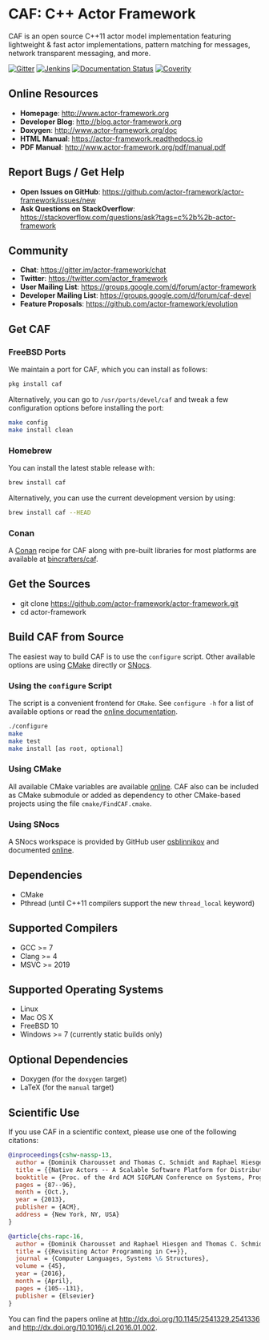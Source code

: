 # CAF: C++ Actor Framework

CAF is an open source C++11 actor model implementation featuring
lightweight & fast actor implementations, pattern matching for messages,
network transparent messaging, and more.

[![Gitter][gitter-badge]](https://gitter.im/actor-framework/chat)
[![Jenkins][jenkins-badge]](https://jenkins.inet.haw-hamburg.de/job/CAF/job/actor-framework/job/master)
[![Documentation Status][docs-badge]](http://actor-framework.readthedocs.io/en/latest/?badge=latest)
[![Coverity][coverity-badge]](https://scan.coverity.com/projects/5555)

## Online Resources

* __Homepage__: http://www.actor-framework.org
* __Developer Blog__: http://blog.actor-framework.org
* __Doxygen__: http://www.actor-framework.org/doc
* __HTML Manual__: https://actor-framework.readthedocs.io
* __PDF Manual__: http://www.actor-framework.org/pdf/manual.pdf

## Report Bugs / Get Help

* __Open Issues on GitHub__: https://github.com/actor-framework/actor-framework/issues/new
* __Ask Questions on StackOverflow__: https://stackoverflow.com/questions/ask?tags=c%2b%2b-actor-framework

## Community

* __Chat__: https://gitter.im/actor-framework/chat
* __Twitter__: https://twitter.com/actor_framework
* __User Mailing List__: https://groups.google.com/d/forum/actor-framework
* __Developer Mailing List__: https://groups.google.com/d/forum/caf-devel
* __Feature Proposals__: https://github.com/actor-framework/evolution

## Get CAF

### FreeBSD Ports

We maintain a port for CAF, which you can install as follows:

```sh
pkg install caf
```

Alternatively, you can go to `/usr/ports/devel/caf` and tweak a few
configuration options before installing the port:

```sh
make config
make install clean
```

### Homebrew

You can install the latest stable release with:

```sh
brew install caf
```

Alternatively, you can use the current development version by using:

```sh
brew install caf --HEAD
```

### Conan

A [Conan](https://conan.io/) recipe for CAF along with pre-built libraries
for most platforms are available at [bincrafters/caf](https://bintray.com/bincrafters/public-conan/caf%3Abincrafters).


## Get the Sources

* git clone https://github.com/actor-framework/actor-framework.git
* cd actor-framework

## Build CAF from Source

The easiest way to build CAF is to use the `configure` script. Other available
options are using [CMake](http://www.cmake.org/) directly or
[SNocs](https://github.com/airutech/snocs).

### Using the `configure` Script

The script is a convenient frontend for `CMake`. See `configure -h`
for a list of available options or read the
[online documentation](https://github.com/actor-framework/actor-framework/wiki/Configure-Options).

```sh
./configure
make
make test
make install [as root, optional]
```

### Using CMake

All available CMake variables are available
[online](https://github.com/actor-framework/actor-framework/wiki/CMake-Options).
CAF also can be included as CMake submodule or added as dependency to other
CMake-based projects using the file `cmake/FindCAF.cmake`.

### Using SNocs

A SNocs workspace is provided by GitHub user
[osblinnikov](https://github.com/osblinnikov) and documented
[online](https://github.com/actor-framework/actor-framework/wiki/Using-SNocs).

## Dependencies

* CMake
* Pthread (until C++11 compilers support the new `thread_local` keyword)

## Supported Compilers

* GCC >= 7
* Clang >= 4
* MSVC >= 2019

## Supported Operating Systems

* Linux
* Mac OS X
* FreeBSD 10
* Windows >= 7 (currently static builds only)

## Optional Dependencies

* Doxygen (for the `doxygen` target)
* LaTeX (for the `manual` target)

## Scientific Use

If you use CAF in a scientific context, please use one of the following citations:

```bibtex
@inproceedings{cshw-nassp-13,
  author = {Dominik Charousset and Thomas C. Schmidt and Raphael Hiesgen and Matthias W{\"a}hlisch},
  title = {{Native Actors -- A Scalable Software Platform for Distributed, Heterogeneous Environments}},
  booktitle = {Proc. of the 4rd ACM SIGPLAN Conference on Systems, Programming, and Applications (SPLASH '13), Workshop AGERE!},
  pages = {87--96},
  month = {Oct.},
  year = {2013},
  publisher = {ACM},
  address = {New York, NY, USA}
}

@article{chs-rapc-16,
  author = {Dominik Charousset and Raphael Hiesgen and Thomas C. Schmidt},
  title = {{Revisiting Actor Programming in C++}},
  journal = {Computer Languages, Systems \& Structures},
  volume = {45},
  year = {2016},
  month = {April},
  pages = {105--131},
  publisher = {Elsevier}
}
```

You can find the papers online at
http://dx.doi.org/10.1145/2541329.2541336 and
http://dx.doi.org/10.1016/j.cl.2016.01.002.

[obs]: https://software.opensuse.org/download.html?project=devel%3Alibraries%3Acaf&package=caf

[obs-nightly]: https://software.opensuse.org/download.html?project=devel%3Alibraries%3Acaf%3Anightly&package=caf

[obs-dev]: https://software.opensuse.org/download.html?project=devel%3Alibraries%3Acaf&package=caf-devel

[obs-dev-nightly]: https://software.opensuse.org/download.html?project=devel%3Alibraries%3Acaf%3Anightly&package=caf-devel

[jenkins-badge]: https://jenkins.inet.haw-hamburg.de/buildStatus/icon?job=CAF/actor-framework/master

[docs-badge]: https://readthedocs.org/projects/actor-framework/badge/?version=latest

[coverity-badge]: https://scan.coverity.com/projects/5555/badge.svg?flat=1

[gitter-badge]: https://img.shields.io/badge/gitter-join%20chat%20%E2%86%92-brightgreen.svg
